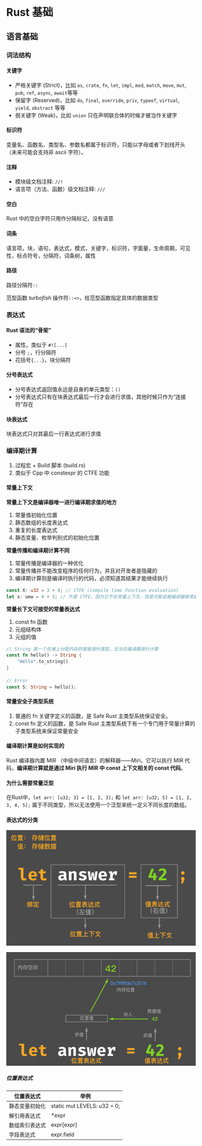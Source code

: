 # Rust 基础

## 语言基础

### 词法结构

#### 关键字

* 严格关键字 (Strict)，比如 `as`, `crate`, `fn`, `let`, `impl`, `mod`, `match`, `move`, `mut`, `pub`, `ref`, `async`, `await`等等
* 保留字 (Reserved)，比如 `do`, `final`, `override`, `priv`, `typeof`, `virtual`, `yield`, `abstract` 等等
* 弱关键字 (Weak)，比如 `union` 只在声明联合体的时候才被当作关键字

#### 标识符

变量名、函数名、类型名、参数名都属于标识符，只能以字母或者下划线开头 （未来可能会支持非 ascii 字符）。

#### 注释

* 模块级文档注释: `//!`
* 语言项（方法、函数）级文档注释: `///`

#### 空白

Rust 中的空白字符只用作分隔标记，没有语意

#### 词条

语言项，块，语句，表达式，模式，关键字，标识符，字面量，生命周期，可见性，标点符号，分隔符，词条树，属性

#### 路径

路径分隔符`::`

范型函数 *turbofish* 操作符`::<>`，给范型函数指定具体的数据类型

### 表达式

#### Rust 语法的“骨架”

* 属性，类似于 `#![...]`
* 分号 `;`，行分隔符
* 花括号`{...}`，块分隔符

#### 分号表达式

* 分号表达式返回值永远是自身的单元类型：`()`
* 分号表达式只有在块表达式最后一行才会进行求值，其他时候只作为“连接符”存在

#### 块表达式

块表达式只对其最后一行表达式进行求值

### 编译期计算

1. 过程宏 + Build 脚本 (build.rs)
2. 类似于 Cpp 中 constexpr 的 CTFE 功能

#### 常量上下文

**常量上下文是编译器唯一进行编译期求值的地方**

1. 常量值初始化位置
2. 静态数组的长度表达式
3. 重复的长度表达式
4. 静态变量、枚举判别式的初始化位置

**常量传播和编译期计算不同**

1. 常量传播是编译器的一种优化
2. 常量传播并不能改变程序的任何行为，并且对开发者是隐藏的
3. 编译期计算则是编译时执行的代码，必须知道其结果才能继续执行

```rust
const X: u32 = 3 + 4; // CTFE (compile time function evaluation)
let x: uew = 4 + 3; // 不是 CTFE，因为它不在常量上下文，但是可能会被编译器做常量传播优化
```

**常量长下文可接受的常量表达式**

1. const fn 函数
2. 元组结构体
3. 元组的值

```rust
// String 是一个在堆上分配内存的智能指针类型，无法在编译期进行计算
const fn hello() -> String {
    "Hello".to_string()
}

// Error
const S: String = hello();
```

#### 常量安全子类型系统

1. 普通的 fn 关键字定义的函数，是 Safe Rust 主类型系统保证安全。
2. const fn 定义的函数，是 Safe Rust 主类型系统下有一个专门用于常量计算的子类型系统来保证常量安全

#### 编译期计算是如何实现的

Rust 编译器内置 MIR （中级中间语言）的解释器——Miri，它可以执行 MIR 代码，**编译期计算就是通过 Miri 执行 MIR 中 const 上下文相关的 const 代码**。

#### 为什么需要常量泛型

在Rust中，`let arr: [u32; 3] = [1, 2, 3];` 和 `let arr: [u32; 5] = [1, 2, 3, 4, 5];` 属于不同类型，所以无法使用一个泛型来统一定义不同长度的数组。

#### 表达式的分类

![Rust 表达式的分类](../.vuepress/public/images/cs/rust/rust_expression_classify.png)

![Rust 表达式背后的内存管理](../.vuepress/public/images/cs/rust/rust_memory_management_behind_expression.png)

##### 位置表达式

| 位置表达式     | 举例                        |
| -------------- | --------------------------- |
| 静态变量初始化 | static mut LEVELS: u32 = 0; |
| 解引用表达式   | *expr                       |
| 数组索引表达式 | expr[expr]                  |
| 字段表达式     | expr.field                  |
